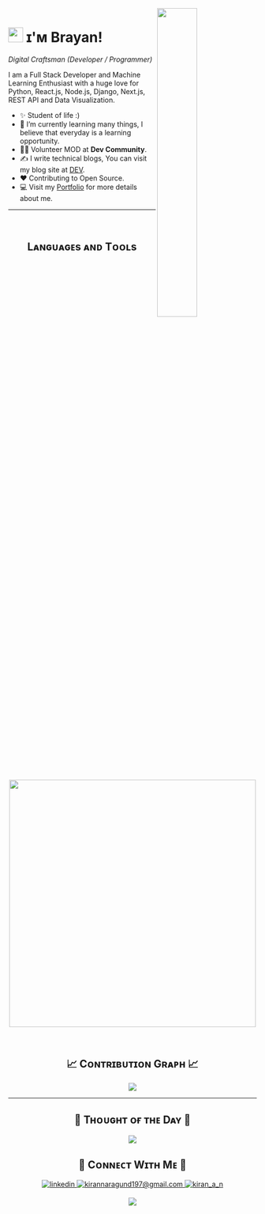 
<!--Night Owl image-->
<div>
  <img align="right" width="40%" src="https://owlbertsio-resized.s3.amazonaws.com/Popper.psd.full.png">
</div>

<!--Header Name-->
# <img src="https://emojis.slackmojis.com/emojis/images/1531849430/4246/blob-sunglasses.gif?1531849430" width="30"/> ɪ'ᴍ Brayan! 
*Digital Craftsman (Developer / Programmer)*
<br /> 

<!--Start Intro-->               
<p align="left">I am a Full Stack Developer and Machine Learning Enthusiast with a huge love for Python, React.js, Node.js, Django, Next.js, REST API and Data Visualization. </p>

- ✨ Student of life :)
- 🌱 I’m currently learning many things, I believe that everyday is a learning opportunity.
- 💁‍♂️ Volunteer MOD at **Dev Community**.
- ✍ I write technical blogs, You can visit my blog site at [DEV]().
- ❤ Contributing to Open Source.
- 💻 Visit my [Portfolio]() for more details about me.
<!--End Intro-->


---
<br />

<!--Languages and Tools Section-->       
<h2 align="center">Lᴀɴɢᴜᴀɢᴇs ᴀɴᴅ Tᴏᴏʟs</h2> 
<p align="center">
<img width="500px"  src="https://skillicons.dev/icons?i=py,ts,js,html,css,react,nextjs,nodejs,express,django,pug,notion,mysql,mongo,git,vscode,docker,gcp,firebase,postman,prisma,linux&perline=11"  />
</p>
<br />

<!--Github stats Table--> 

<!--<h2 align="center">📊 Gɪᴛʜᴜʙ Sᴛᴀᴛs 📊</h2>

<table width="100%">
  <tr>
    <td width="50%">
      <h3 align="center"><strong>Gɪᴛʜᴜʙ Sᴛᴀᴛs</strong></h3>
      <p align="center">
        <a href="https://github.com/Kiran1689">
          <img align="center" src="https://github-readme-stats.vercel.app/api?username=brayan083&count_private=true&show_icons=true&theme=nightowl" alt="GitHub Stats" />
        </a>
      </p>
    </td>
    <td width="50%">
      <h3 align="center"><strong>Sᴛʀᴇᴀᴋ Sᴛᴀᴛs</strong></h3>
      <p align="center">
        <a href="https://github.com/Kiran1689">
          <img align="center" src="https://streak-stats.demolab.com?user=brayan083&theme=nightowl" alt="Streak Stats" />
        </a>
      </p>
    </td>
  </tr>
  <tr>
    <td width="50%">
      <h3 align="center"><strong>Lᴀᴛᴇsᴛ Pʀᴏᴊᴇᴄᴛ</strong></h3>
      <p align="center">
        <a href="https://github.com/Kiran1689/cryptos">
          <img align="center" width="470" src="https://github-readme-stats.vercel.app/api/pin/?username=brayan083&repo=cryptos&theme=nightowl&show_owner=true" alt="Cryptos Project" />
        </a>
      </p>
    </td>
    <td width="50%">
      <h3 align="center"><strong>Tᴏᴘ Cᴏɴᴛʀɪʙᴜᴛɪᴏɴs</strong></h3>
      <p align="center">
        <a href="https://github.com/Kiran1689">
          <img align="center" src="https://github-contributor-stats.vercel.app/api?username=brayan083&limit=3&theme=nightowl&show_owner=true&combine_all_yearly_contributions=true" alt="Top Repo" />
        </a>
      </p>
    </td>
  </tr>
</table>
<br />
--> 
<!--Contribution Graph-->
<h2 align="center">📈 Cᴏɴᴛʀɪʙᴜᴛɪᴏɴ Gʀᴀᴘʜ 📈</h2>
<div align="center">
    <img src="https://github-readme-activity-graph.vercel.app/graph?username=brayan083&bg_color=011627&color=79d3c3&line=c792ea&point=ffeb95&area=true&hide_border=false" border-radius="15">
</div>

---

<!--Dynamic Quote card updated everyday at 12 PM--> 
<h2 align="center">🌟 Tʜᴏᴜɢʜᴛ ᴏғ ᴛʜᴇ Dᴀʏ 🌟</h2>

<!--STARTS_HERE_QUOTE_CARD-->
<p align="center">
    <img src="https://readme-daily-quotes.vercel.app/api?author=Yanni&quote=Music%20is%20like%20creating%20an%20emotional%20painting.%20The%20sounds%20are%20the%20colors.&theme=dark&bg_color=011627&author_color=ffeb95">
</p>
<!--ENDS_HERE_QUOTE_CARD-->


<!--Contact Section--> 

<h2 align="center">🤝 Cᴏɴɴᴇᴄᴛ Wɪᴛʜ Mᴇ 🤝 </h2>
<div align="center">
 <a href="#" target="_blank">
<img src=https://img.shields.io/badge/linkedin-%231E77B5.svg?&style=for-the-badge&logo=linkedin&logoColor=white alt=linkedin style="margin-bottom: 5px;" />
</a>
  
<a href="mailto:#" target="_blank">
<img src="https://img.shields.io/badge/Gmail-D14836?style=for-the-badge&logo=gmail&logoColor=white" alt=kirannaragund197@gmail.com mail style="margin-bottom: 5px;" />
</a>

<a href="#" target="_blank">
<img src=https://img.shields.io/badge/Instagram-E4405F?style=for-the-badge&logo=instagram&logoColor=white alt=kiran_a_n Instagram style="margin-bottom: 5px;" />
</a>

</div>

<!--Footer--> 
<p align="center">
  <img src="https://capsule-render.vercel.app/api?type=waving&color=gradient&height=65&section=footer"/>
</p>
